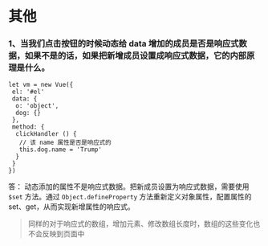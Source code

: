 # 其他
### 1、当我们点击按钮的时候动态给 data 增加的成员是否是响应式数据，如果不是的话，如果把新增成员设置成响应式数据，它的内部原理是什么。
```
let vm = new Vue({
 el: '#el'
 data: {
  o: 'object',
  dog: {}
 },
 method: {
  clickHandler () {
   // 该 name 属性是否是响应式的
   this.dog.name = 'Trump'
  }
 }
})
```
答： 动态添加的属性不是响应式数据。把新成员设置为响应式数据，需要使用 `$set` 方法。通过 `Object.defineProperty` 方法重新定义对象属性，配置属性的 set、get，从而实现新增属性的响应式。
> 同样的对于响应式的数组，增加元素、修改数组长度时，数组的这些变化也不会反映到页面中
